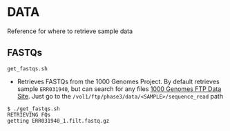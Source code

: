 # DATA
Reference for where to retrieve sample data

## FASTQs
`get_fastqs.sh`
* Retrieves FASTQs from the 1000 Genomes Project. By default retrieves sample `ERR031940`, but can search for any files [1000 Genomes FTP Data Site](https://ftp.1000genomes.ebi.ac.uk/vol1/ftp/phase3/data/). Just go to the `/vol1/ftp/phase3/data/<SAMPLE>/sequence_read` path

```
$ ./get_fastqs.sh
RETRIEVING FQs
getting ERR031940_1.filt.fastq.gz
```

